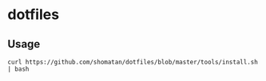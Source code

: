 dotfiles
====

## Usage
```
curl https://github.com/shomatan/dotfiles/blob/master/tools/install.sh | bash
```
